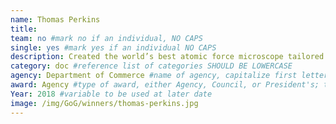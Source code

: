 ```yaml
---
name: Thomas Perkins
title:
team: no #mark no if an individual, NO CAPS
single: yes #mark yes if an individual NO CAPS
description: Created the world’s best atomic force microscope tailored to biological measurements. Dr. Perkins’ technologies and results are improving drug design and advancing biomedical research on cancer and brain diseases.
category: doc #reference list of categories SHOULD BE LOWERCASE
agency: Department of Commerce #name of agency, capitalize first letter of each name
award: Agency #type of award, either Agency, Council, or President's; this is case sensitive so make sure to match the options listed exactly. This section generates the format of the card
Year: 2018 #variable to be used at later date
image: /img/GoG/winners/thomas-perkins.jpg
---
```

